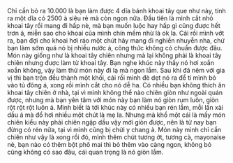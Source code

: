 Chỉ cần bỏ ra 10.000 là bạn làm được 4 dĩa bánh khoai tây que như này, tính ra một dĩa có 2500 à siêu rẻ mà còn ngon nữa. Đầu tiên là mình cắt nhỏ khoai tây rồi mang đi hấp nè, mà bạn muốn luộc hay hấp gì cũng được hết trơn á, miễn sao cho khoai của mình chín mềm nhừ là ok la. Cái rồi mình vớt ra, bạn đợi cho khoai hơi ráo một chút hãy mang đi nghiền nhuyễn nha, chứ bạn làm sớm quá nó bị nhiều nước á, công thức không có chuẩn được đâu. Món này giống như là khoai tây chiên nhưng mà lại không phải là khoai tây chiên nhưng được làm từ khoai tây. Bạn nghe khúc này thấy nó hơi xoắn xoắn không, vậy làm thử món này đi lạ mà ngon lắm. Sau khi đã nêm với gia vị thì bạn trộn đều thành một khối, cái rồi mình đè dẹt nó ra để tí mình bỏ vào tủ đông á, xong rồi mình cắt cho nó dễ ha. Có nhiều bạn không thích ăn khoai tây chiên ở nhà, tại vì mình không thể nào chiên giòn như ngoài quán được, nhưng mà bạn yên tâm với món này bạn làm nó giòn rụm luôn, giòn rột rột rột luôn á. Mình biết là tới khúc này có nhiều bạn rén lắm, mỗi lần xài dầu á mà đổ hơi nhiều một chút là mẹ la. Nhưng mà khổ một cái là mấy món chiên kiểu này phải chiên ngập dầu vậy mới giòn được, nên là từ nay bạn đừng có rén nữa, tại vì mình cũng bị chửi y chang à. Món này mình chỉ cần chiên như vậy là xong rồi đó, mình thêm chút tương ớt, tương cà, mayonaise nè, bạn nào có thêm bột phô mai thì bỏ thêm vào càng ngon, không bỏ cũng không có sao đâu, cái quan trọng là nó giòn lắm.